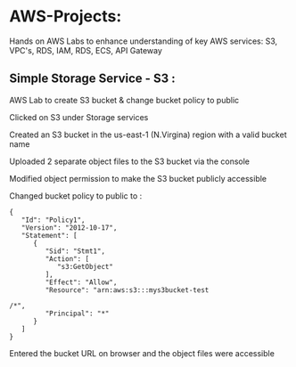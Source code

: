 # AWS-Projects: 
Hands on AWS Labs to enhance understanding of key AWS services: S3, VPC's, RDS, IAM, RDS, ECS, API Gateway

## Simple Storage Service - S3 :

AWS Lab to create S3 bucket & change bucket policy to public  

Clicked on S3 under Storage services

Created an S3 bucket in the us-east-1 (N.Virgina) region with a valid bucket name

Uploaded 2 separate object files to the S3 bucket via the console  

Modified object permission to make the S3 bucket publicly accessible  

Changed bucket policy to public to : 

```
{ 
   "Id": "Policy1", 
   "Version": "2012-10-17", 
   "Statement": [ 
      { 
         "Sid": "Stmt1", 
         "Action": [ 
            "s3:GetObject" 
         ], 
         "Effect": "Allow", 
         "Resource": "arn:aws:s3:::mys3bucket-test 

/*", 
         "Principal": "*" 
      } 
   ] 
} 
```

Entered the bucket URL on browser and the object files were accessible 
